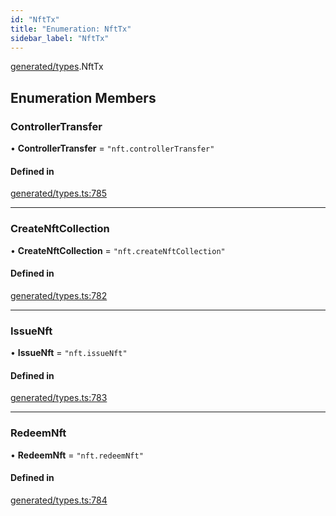 ```yaml
---
id: "NftTx"
title: "Enumeration: NftTx"
sidebar_label: "NftTx"
---
```


[generated/types](../../../../modules/Generated/Types/Types.md).NftTx

## Enumeration Members

### ControllerTransfer

• **ControllerTransfer** = ``"nft.controllerTransfer"``

#### Defined in

[generated/types.ts:785](https://github.com/PolymeshAssociation/polymesh-sdk/blob/2c78f6c34/src/generated/types.ts#L785)

___

### CreateNftCollection

• **CreateNftCollection** = ``"nft.createNftCollection"``

#### Defined in

[generated/types.ts:782](https://github.com/PolymeshAssociation/polymesh-sdk/blob/2c78f6c34/src/generated/types.ts#L782)

___

### IssueNft

• **IssueNft** = ``"nft.issueNft"``

#### Defined in

[generated/types.ts:783](https://github.com/PolymeshAssociation/polymesh-sdk/blob/2c78f6c34/src/generated/types.ts#L783)

___

### RedeemNft

• **RedeemNft** = ``"nft.redeemNft"``

#### Defined in

[generated/types.ts:784](https://github.com/PolymeshAssociation/polymesh-sdk/blob/2c78f6c34/src/generated/types.ts#L784)
